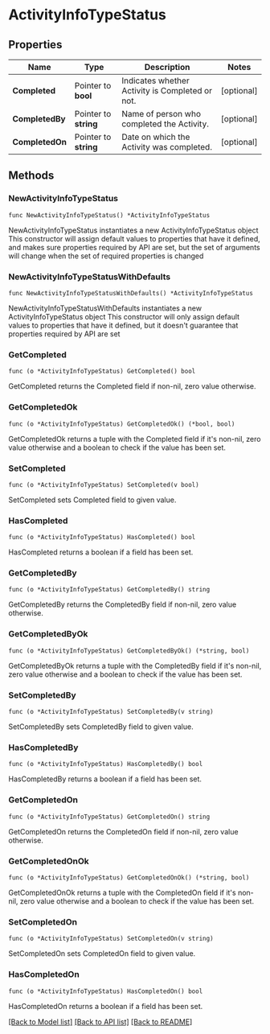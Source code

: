 # ActivityInfoTypeStatus

## Properties

Name | Type | Description | Notes
------------ | ------------- | ------------- | -------------
**Completed** | Pointer to **bool** | Indicates whether Activity is Completed or not. | [optional] 
**CompletedBy** | Pointer to **string** | Name of person who completed the Activity. | [optional] 
**CompletedOn** | Pointer to **string** | Date on which the Activity was completed. | [optional] 

## Methods

### NewActivityInfoTypeStatus

`func NewActivityInfoTypeStatus() *ActivityInfoTypeStatus`

NewActivityInfoTypeStatus instantiates a new ActivityInfoTypeStatus object
This constructor will assign default values to properties that have it defined,
and makes sure properties required by API are set, but the set of arguments
will change when the set of required properties is changed

### NewActivityInfoTypeStatusWithDefaults

`func NewActivityInfoTypeStatusWithDefaults() *ActivityInfoTypeStatus`

NewActivityInfoTypeStatusWithDefaults instantiates a new ActivityInfoTypeStatus object
This constructor will only assign default values to properties that have it defined,
but it doesn't guarantee that properties required by API are set

### GetCompleted

`func (o *ActivityInfoTypeStatus) GetCompleted() bool`

GetCompleted returns the Completed field if non-nil, zero value otherwise.

### GetCompletedOk

`func (o *ActivityInfoTypeStatus) GetCompletedOk() (*bool, bool)`

GetCompletedOk returns a tuple with the Completed field if it's non-nil, zero value otherwise
and a boolean to check if the value has been set.

### SetCompleted

`func (o *ActivityInfoTypeStatus) SetCompleted(v bool)`

SetCompleted sets Completed field to given value.

### HasCompleted

`func (o *ActivityInfoTypeStatus) HasCompleted() bool`

HasCompleted returns a boolean if a field has been set.

### GetCompletedBy

`func (o *ActivityInfoTypeStatus) GetCompletedBy() string`

GetCompletedBy returns the CompletedBy field if non-nil, zero value otherwise.

### GetCompletedByOk

`func (o *ActivityInfoTypeStatus) GetCompletedByOk() (*string, bool)`

GetCompletedByOk returns a tuple with the CompletedBy field if it's non-nil, zero value otherwise
and a boolean to check if the value has been set.

### SetCompletedBy

`func (o *ActivityInfoTypeStatus) SetCompletedBy(v string)`

SetCompletedBy sets CompletedBy field to given value.

### HasCompletedBy

`func (o *ActivityInfoTypeStatus) HasCompletedBy() bool`

HasCompletedBy returns a boolean if a field has been set.

### GetCompletedOn

`func (o *ActivityInfoTypeStatus) GetCompletedOn() string`

GetCompletedOn returns the CompletedOn field if non-nil, zero value otherwise.

### GetCompletedOnOk

`func (o *ActivityInfoTypeStatus) GetCompletedOnOk() (*string, bool)`

GetCompletedOnOk returns a tuple with the CompletedOn field if it's non-nil, zero value otherwise
and a boolean to check if the value has been set.

### SetCompletedOn

`func (o *ActivityInfoTypeStatus) SetCompletedOn(v string)`

SetCompletedOn sets CompletedOn field to given value.

### HasCompletedOn

`func (o *ActivityInfoTypeStatus) HasCompletedOn() bool`

HasCompletedOn returns a boolean if a field has been set.


[[Back to Model list]](../README.md#documentation-for-models) [[Back to API list]](../README.md#documentation-for-api-endpoints) [[Back to README]](../README.md)


